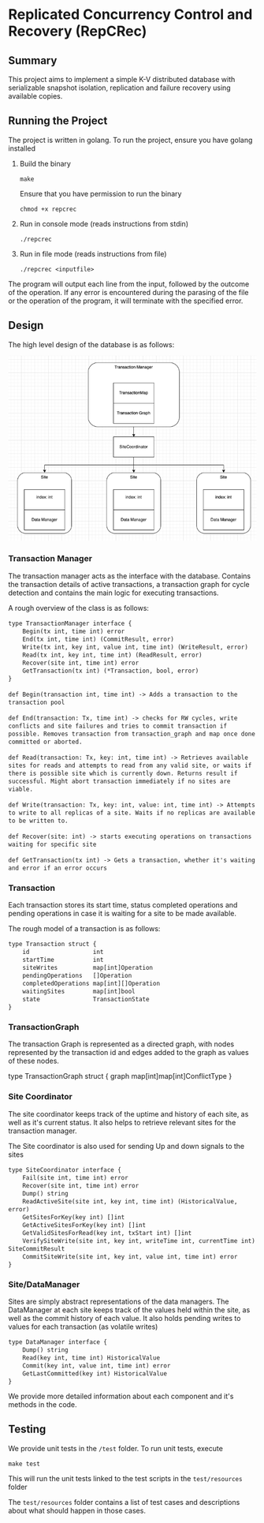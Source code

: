 # Replicated Concurrency Control and Recovery (RepCRec)

## Summary
This project aims to implement a simple K-V distributed database with serializable snapshot isolation, replication and failure recovery using available copies.

## Running the Project
The project is written in golang.
To run the project, ensure you have golang installed

1. Build the binary
    ``` 
    make
    ```
	Ensure that you have permission to run the binary
	```
	chmod +x repcrec
	```
2. Run in console mode (reads instructions from stdin)
    ```
    ./repcrec
    ```
3. Run in file mode (reads instructions from file)
    ```
    ./repcrec <inputfile>
    ```

The program will output each line from the input, followed by the outcome of the operation. If any error is encountered during the parasing of the file or the operation of the program, it will terminate with the specified error.


## Design
The high level design of the database is as follows:

![Entity diagram for distributed database](image-1.png)

### Transaction Manager
The transaction manager acts as the interface with the database. Contains the transaction details of active transactions, a transaction graph for cycle detection and contains the main logic for executing transactions.

A rough overview of the class is as follows:

```
type TransactionManager interface {
	Begin(tx int, time int) error
	End(tx int, time int) (CommitResult, error)
	Write(tx int, key int, value int, time int) (WriteResult, error)
	Read(tx int, key int, time int) (ReadResult, error)
	Recover(site int, time int) error
	GetTransaction(tx int) (*Transaction, bool, error)
}

def Begin(transaction int, time int) -> Adds a transaction to the transaction pool

def End(transaction: Tx, time int) -> checks for RW cycles, write conflicts and site failures and tries to commit transaction if possible. Removes transaction from transaction_graph and map once done committed or aborted.

def Read(transaction: Tx, key: int, time int) -> Retrieves available sites for reads and attempts to read from any valid site, or waits if there is possible site which is currently down. Returns result if successful. Might abort transaction immediately if no sites are viable. 

def Write(transaction: Tx, key: int, value: int, time int) -> Attempts to write to all replicas of a site. Waits if no replicas are available to be written to.

def Recover(site: int) -> starts executing operations on transactions waiting for specific site

def GetTransaction(tx int) -> Gets a transaction, whether it's waiting and error if an error occurs
```

### Transaction
Each transaction stores its start time, status completed operations and pending operations in case it is waiting for a site to be made available.

The rough model of a transaction is as follows:
```
type Transaction struct {
	id                  int
	startTime           int
	siteWrites          map[int]Operation
	pendingOperations   []Operation
	completedOperations map[int][]Operation
	waitingSites        map[int]bool
	state               TransactionState
}
```

### TransactionGraph
The transaction Graph is represented as a directed graph, with nodes represented by the transaction id and edges added to the graph as values of these nodes.

type TransactionGraph struct {
	graph map[int]map[int]ConflictType
}

### Site Coordinator
The site coordinator keeps track of the uptime and history of each site, as well as it's current status. It also helps to retrieve relevant sites for the transaction manager.

The Site coordinator is also used for sending Up and down signals to the sites

```
type SiteCoordinator interface {
	Fail(site int, time int) error
	Recover(site int, time int) error
	Dump() string
	ReadActiveSite(site int, key int, time int) (HistoricalValue, error)
	GetSitesForKey(key int) []int
	GetActiveSitesForKey(key int) []int
	GetValidSitesForRead(key int, txStart int) []int
	VerifySiteWrite(site int, key int, writeTime int, currentTime int) SiteCommitResult
	CommitSiteWrite(site int, key int, value int, time int) error
}
```

### Site/DataManager
Sites are simply abstract representations of the data managers.
The DataManager at each site keeps track of the values held within the site, as well as the commit history of each value.
It also holds pending writes to values for each transaction (as volatile writes)
```
type DataManager interface {
	Dump() string
	Read(key int, time int) HistoricalValue
	Commit(key int, value int, time int) error
	GetLastCommitted(key int) HistoricalValue
}
```

We provide more detailed information about each component and it's methods in the code.


## Testing 
We provide unit tests in the ```/test``` folder.
To run unit tests, execute 
``` 
make test 
```
This will run the unit tests linked to the test scripts in the ```test/resources``` folder

The ```test/resources``` folder contains a list of test cases and descriptions about what should happen in those cases.





